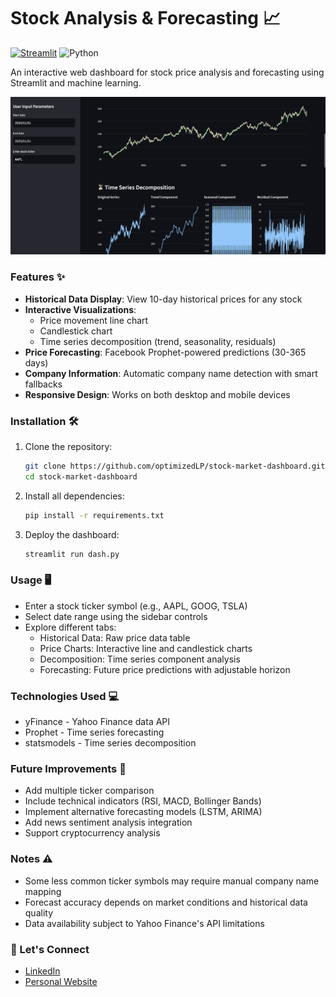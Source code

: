 # Stock Analysis & Forecasting 📈

[![Streamlit](https://static.streamlit.io/badges/streamlit_badge_black_white.svg)](https://streamlit.app/)
![Python](https://img.shields.io/badge/Python-3.7%2B-blue)

An interactive web dashboard for stock price analysis and forecasting using Streamlit and machine learning.

![Dashboard Screenshot](output.png) 

### Features ✨

- **Historical Data Display**: View 10-day historical prices for any stock
- **Interactive Visualizations**:
  - Price movement line chart
  - Candlestick chart
  - Time series decomposition (trend, seasonality, residuals)
- **Price Forecasting**: Facebook Prophet-powered predictions (30-365 days)
- **Company Information**: Automatic company name detection with smart fallbacks
- **Responsive Design**: Works on both desktop and mobile devices

### Installation 🛠️

1. Clone the repository:
   ```bash
   git clone https://github.com/optimizedLP/stock-market-dashboard.git
   cd stock-market-dashboard

2. Install all dependencies:
    ```bash
    pip install -r requirements.txt

3. Deploy the dashboard:
    ```bash
    streamlit run dash.py


### Usage 🖥️
* Enter a stock ticker symbol (e.g., AAPL, GOOG, TSLA)
* Select date range using the sidebar controls
* Explore different tabs:
  - Historical Data: Raw price data table
  - Price Charts: Interactive line and candlestick charts
  - Decomposition: Time series component analysis
  - Forecasting: Future price predictions with adjustable horizon


### Technologies Used 💻
  * yFinance - Yahoo Finance data API
  * Prophet - Time series forecasting
  * statsmodels - Time series decomposition


### Future Improvements 🚀
  * Add multiple ticker comparison
  * Include technical indicators (RSI, MACD, Bollinger Bands)
  * Implement alternative forecasting models (LSTM, ARIMA)
  * Add news sentiment analysis integration
  * Support cryptocurrency analysis


### Notes ⚠️
  * Some less common ticker symbols may require manual company name mapping
  * Forecast accuracy depends on market conditions and historical data quality
  * Data availability subject to Yahoo Finance's API limitations


### 🤝 Let's Connect

- [LinkedIn](https://www.linkedin.com/in/dpjani)
- [Personal Website](https://dpjani.github.io)
